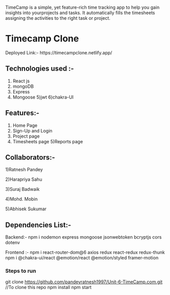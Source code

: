 TimeCamp is a simple, yet feature-rich time tracking app to help you gain insights into yourprojects and tasks. It automatically fills the timesheets assigning the activities to the right task or project.

<h1>Timecamp Clone</h1>

<p>Deployed Link:- https://timecampclone.netlify.app/ </p>


## Technologies used :-
1) React js
2) mongoDB
3) Express
4) Mongoose
5)jwt
6)chakra-UI

## Features:-
1) Home Page
2) Sign-Up and Login
3) Project page
4) Timesheets page
5)Reports page

## Collaborators:-
1)Ratnesh Pandey

2)Harapriya Sahu

3)Suraj Badwaik

4)Mohd. Mobin

5)Abhisek Sukumar
 
## Dependencies List:-
Backend:- npm i nodemon express mongoose jsonwebtoken bcryptjs cors dotenv

Frontend :- npm i react-router-dom@6 axios redux react-redux redux-thunk
            npm i @chakra-ui/react @emotion/react @emotion/styled framer-motion


### Steps to run
git clone https://github.com/pandeyratnesh1997/Unit-6-TimeCamp.com.git  //To clone this repo
npm install
npm start

